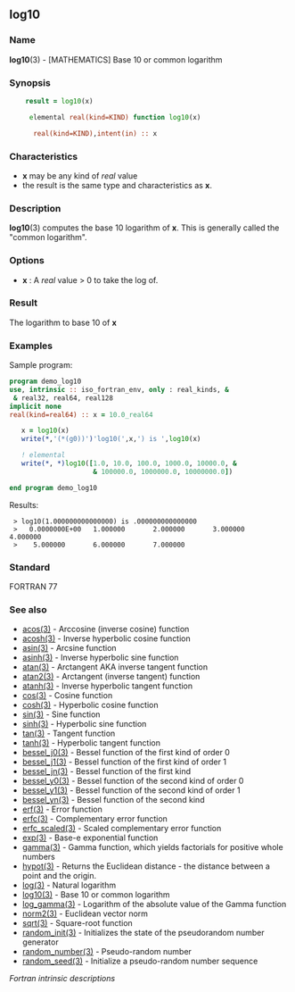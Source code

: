 ## log10

### **Name**

**log10**(3) - \[MATHEMATICS\] Base 10 or common logarithm

### **Synopsis**
```fortran
    result = log10(x)
```
```fortran
     elemental real(kind=KIND) function log10(x)

      real(kind=KIND),intent(in) :: x
```
### **Characteristics**

 - **x** may be any kind of _real_ value
 - the result is the same type and characteristics as **x**.

### **Description**

  **log10**(3) computes the base 10 logarithm of **x**. This is generally
  called the "common logarithm".

### **Options**

- **x**
  : A _real_ value > 0 to take the log of.

### **Result**

  The logarithm to base 10 of **x**

### **Examples**

Sample program:
```fortran
program demo_log10
use, intrinsic :: iso_fortran_env, only : real_kinds, &
 & real32, real64, real128
implicit none
real(kind=real64) :: x = 10.0_real64

   x = log10(x)
   write(*,'(*(g0))')'log10(',x,') is ',log10(x)

   ! elemental
   write(*, *)log10([1.0, 10.0, 100.0, 1000.0, 10000.0, &
                     & 100000.0, 1000000.0, 10000000.0])

end program demo_log10
```
Results:
```text
 > log10(1.000000000000000) is .000000000000000
 >   0.0000000E+00   1.000000       2.000000       3.000000       4.000000
 >    5.000000       6.000000       7.000000
```
### **Standard**

FORTRAN 77

### **See also**

 - [acos(3)](#acos)   - Arccosine (inverse cosine) function
 - [acosh(3)](#acosh) - Inverse hyperbolic cosine function
 - [asin(3)](#asin)   - Arcsine function
 - [asinh(3)](#asinh) - Inverse hyperbolic sine function
 - [atan(3)](#atan)   - Arctangent AKA inverse tangent function
 - [atan2(3)](#atan2) - Arctangent (inverse tangent) function
 - [atanh(3)](#atanh) - Inverse hyperbolic tangent function
 - [cos(3)](#cos)     - Cosine function
 - [cosh(3)](#cosh)   - Hyperbolic cosine function
 - [sin(3)](#sin)     - Sine function
 - [sinh(3)](#sinh)   - Hyperbolic sine function
 - [tan(3)](#tan)     - Tangent function
 - [tanh(3)](#tanh)   - Hyperbolic tangent function
 - [bessel_j0(3)](#bessel_j0) -  Bessel function of the first kind of order 0
 - [bessel_j1(3)](#bessel_j1) -  Bessel function of the first kind of order 1
 - [bessel_jn(3)](#bessel_jn) -  Bessel function of the first kind
 - [bessel_y0(3)](#bessel_y0) -  Bessel function of the second kind of order 0
 - [bessel_y1(3)](#bessel_y1) -  Bessel function of the second kind of order 1
 - [bessel_yn(3)](#bessel_y2) -  Bessel function of the second kind
 - [erf(3)](#erf)     -  Error function
 - [erfc(3)](#erfc)   -  Complementary error function
 - [erfc_scaled(3)](#erfc_scaled) -  Scaled complementary error function
 - [exp(3)](#exp)     -  Base-e exponential function
 - [gamma(3)](#gamma) -  Gamma function, which yields factorials for positive whole numbers
 - [hypot(3)](#hypot) -  Returns the Euclidean distance - the distance between a point and the origin.
 - [log(3)](#log)     -  Natural logarithm
 - [log10(3)](#log10) -  Base 10 or common logarithm
 - [log_gamma(3)](#log_gamma) -  Logarithm of the absolute value of the Gamma function
 - [norm2(3)](#norm2) -  Euclidean vector norm
 - [sqrt(3)](#sqrt)   -  Square-root function
 - [random_init(3)](#random_init) - Initializes the state of the pseudorandom number generator
 - [random_number(3)](#random_number) - Pseudo-random number
 - [random_seed(3)](#random_seed) - Initialize a pseudo-random number sequence

 _Fortran intrinsic descriptions_
